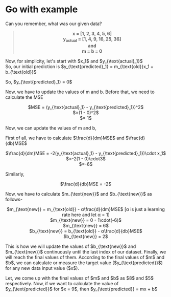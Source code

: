 # Go with example
Can you remember, what was our given data?
<br>
> <p align = 'center'><b>x = [1, 2, 3, 4, 5, 6]<br>y<sub>actual</sub> = [1, 4, 9, 16, 25, 36]<br>and<br>m = b = 0</b></p> 

<p>Now, for simplicity, let's start with $x_1$ and $y_{\text{actual}_1}$ <br>So, our initial prediction is $y_{\text{predicted}_1} = m_{\text{old}}x_1 + b_{\text{old}}$</p>
<p>So, $y_{\text{predicted}_1} = 0$</p>
<p>Now, we have to update the values of m and b. Before that, we need to calculate the MSE</p>
<p align='center'>$MSE = (y_{\text{actual}_1} - y_{\text{predicted}_1})^2$ <br> $=(1 - 0)^2$ <br> $= 1$</p>
Now, we can update the values of m and b,<br>
<p>First of all, we have to calculate $\frac{d}{dm}MSE$ and $\frac{d}{db}MSE$</p>
<p align='center'>$\frac{d}{dm}MSE = -2(y_{\text{actual}_1} - y_{\text{predicted}_1})\cdot x_1$ <br>
$=-2(1 - 0)\cdot3$<br>$=-6$</p>
Similarly,
<p align='center'>$\frac{d}{db}MSE = -2$
<p>Now, we have to calculate $m_{\text{new}}$ and $b_{\text{new}}$ as follows-</p>
<p align='center'>$m_{\text{new}} = m_{\text{old}} - α\frac{d}{dm}MSE$ [α is just a learning rate here and let α = 1] <br>
$m_{\text{new}} = 0 - 1\cdot(-6)$<br>$m_{\text{new}} = 6$<br>$b_{\text{new}} = b_{\text{old}} - α\frac{d}{db}MSE$<br>$b_{\text{new}} = 2$</p>
<p>This is how we will update the values of $b_{\text{new}}$ and $m_{\text{new}}$ continuously until the last index of our dataset. Finally, we will reach the final values of them. According to the final values of $m$ and $b$, we can calculate or measure the target value ($y_{\text{predicted}}$) for any new data input value ($x$).</p>
<p>Let, we come up with the final values of $m$ and $b$ as $8$ and $5$ respectively. Now, if we want to calculate the value of $y_{\text{predicted}}$ for $x = 9$, then $y_{\text{predicted}} = mx + b$</p>
